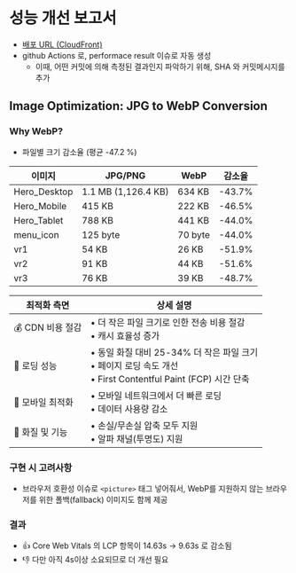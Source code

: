 
# 성능 개선 보고서
- <a href="https://d36tutom3ehed0.cloudfront.net/" target="_blank">배포 URL (CloudFront)</a>
- github Actions 로, performace result 이슈로 자동 생성
   - 이때, 어떤 커밋에 의해 측정된 결과인지 파악하기 위해, SHA 와 커밋메시지를 추가

## Image Optimization: JPG to WebP Conversion

### Why WebP?

- 파일별 크기 감소율 (평균 -47.2 %)

| 이미지 | JPG/PNG | WebP | 감소율 |
|--------|---------|------|--------|
| Hero_Desktop | 1.1 MB (1,126.4 KB) | 634 KB | -43.7% |
| Hero_Mobile | 415 KB | 222 KB | -46.5% |
| Hero_Tablet | 788 KB | 441 KB | -44.0% |
| menu_icon | 125 byte | 70 byte | -44.0% |
| vr1 | 54 KB | 26 KB | -51.9% |
| vr2 | 91 KB | 44 KB | -51.6% |
| vr3 | 76 KB | 39 KB | -48.7% |


| 최적화 측면 | 상세 설명 |
|------------|----------|
| 💰 CDN 비용 절감 | • 더 작은 파일 크기로 인한 전송 비용 절감<br>• 캐시 효율성 증가 |
| 🚀 로딩 성능 | • 동일 화질 대비 25-34% 더 작은 파일 크기<br>• 페이지 로딩 속도 개선<br>• First Contentful Paint (FCP) 시간 단축 |
| 📱 모바일 최적화 | • 모바일 네트워크에서 더 빠른 로딩<br>• 데이터 사용량 감소 |
| 💎 화질 및 기능 | • 손실/무손실 압축 모두 지원<br>• 알파 채널(투명도) 지원 |

### 구현 시 고려사항
- 브라우저 호환성 이슈로 `<picture>` 태그 넣어줘서, WebP를 지원하지 않는 브라우저를 위한 폴백(fallback) 이미지도 함께 제공

### 결과
- 👍 Core Web Vitals 의 LCP 항목이 14.63s -> 9.63s 로 감소됨
- 👎 다만 아직 4s이상 소요되므로 더 개선 필요

